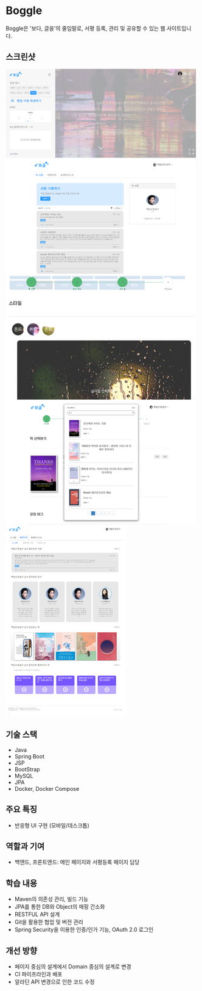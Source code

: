 # Boggle
Boggle은 '보다, 글을'의 줄임말로, 서평 등록, 관리 및 공유할 수 있는 웹 사이트입니다. 

## 스크린샷
<img src="./screenshots/boggle-main.png" alt="홈페이지" width="500">
<img src="./screenshots/user-page.png" alt="개인페이지" width="500">
<img src="./screenshots/review-register.png" alt="서평등록페이지1" width="500">
<img src="./screenshots/review-register-searchbook.png" alt="서평등록페이지2" width="500">
<img src="./screenshots/user-taste.png" alt="유저취향페이지" height="500">

## 기술 스택
- Java
- Spring Boot
- JSP
- BootStrap
- MySQL
- JPA
- Docker, Docker Compose

## 주요 특징
- 반응형 UI 구현 (모바일/데스크톱)

## 역할과 기여
- 백엔드, 프론트엔드: 메인 페이지와 서평등록 페이지 담당

## 학습 내용
- Maven의 의존성 관리, 빌드 기능
- JPA를 통한 DB와 Object의 매핑 간소화
- RESTFUL API 설계
- Git을 활용한 협업 및 버전 관리
- Spring Security을 이용한 인증/인가 기능, OAuth 2.0 로그인

## 개선 방향
- 페이지 중심의 설계에서 Domain 중심의 설계로 변경
- CI 파이프라인과 배포
- 알라딘 API 변경으로 인한 코드 수정
